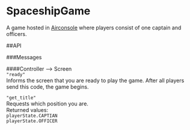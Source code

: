 # SpaceshipGame

A game hosted in [Airconsole](https://www.airconsole.com) where players consist of one captain and officers.


##API<br>

###Messages<br>

####Controller --> Screen <br>
``` "ready" ``` <br>
    Informs the screen that you are ready to play the game. After all players send this code, the game begins.

``` "get_title" ``` <br>
Requests which position you are. <br>
Returned values: <br>
``` playerState.CAPTIAN ``` <br>
``` playerState.OFFICER ```
